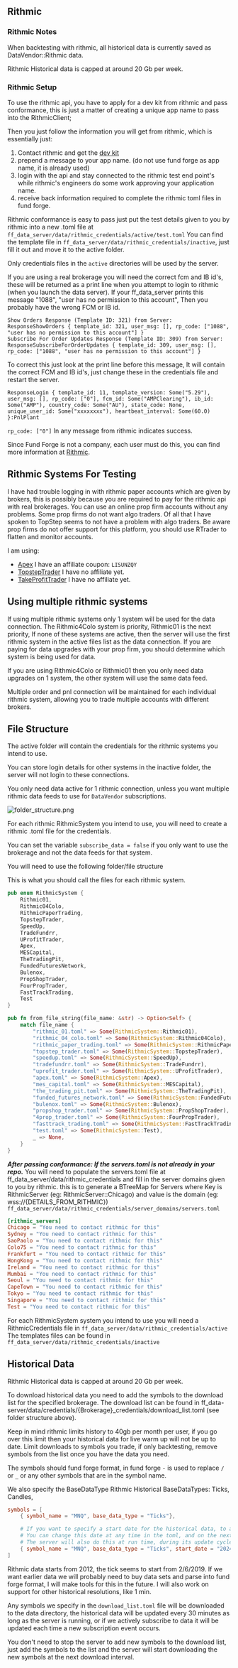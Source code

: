 ## Rithmic
### Rithmic Notes
When backtesting with rithmic, all historical data is currently saved as DataVendor::Rithmic data.

Rithmic Historical data is capped at around 20 Gb per week.

### Rithmic Setup
To use the rithmic api, you have to apply for a dev kit from rithmic and pass conformance, this is just a matter of creating a unique app name to pass into the RithmicClient;

Then you just follow the information you will get from rithmic, which is essentially just:
1. Contact rithmic and get the [dev kit](https://www.rithmic.com/apis)
1. prepend a message to your app name. (do not use fund forge as app name, it is already used)
2. login with the api and stay connected to the rithmic test end point's while rithmic's engineers do some work approving your application name.
3. receive back information required to complete the rithmic toml files in fund forge.

Rithmic conformance is easy to pass just put the test details given to you by rithmic into a new .toml file at `ff_data_server/data/rithmic_credentials/active/test.toml`
You can find the template file in `ff_data_server/data/rithmic_credentials/inactive`, just fill it out and move it to the active folder.

Only credentials files in the `active` directories will be used by the server.

If you are using a real brokerage you will need the correct fcm and IB id's, these will be returned as a print line when you attempt to login to rithmic (when you launch the data server).
If your ff_data_server prints this message "1088", "user has no permission to this account", Then you probably have the wrong FCM or IB id.
```
Show Orders Response (Template ID: 321) from Server: ResponseShowOrders { template_id: 321, user_msg: [], rp_code: ["1088", "user has no permission to this account"] }
Subscribe For Order Updates Response (Template ID: 309) from Server: ResponseSubscribeForOrderUpdates { template_id: 309, user_msg: [], rp_code: ["1088", "user has no permission to this account"] }
```

To correct this just look at the print line before this message, It will contain the correct FCM and IB id's, just change these in the credentials file and restart the server.
```
ResponseLogin { template_id: 11, template_version: Some("5.29"), user_msg: [], rp_code: ["0"], fcm_id: Some("AMPClearing"), ib_id: Some("AMP"), country_code: Some("AU"), state_code: None, unique_user_id: Some("xxxxxxxx"), heartbeat_interval: Some(60.0) }:PnlPlant
```

`rp_code: ["0"]` In any message from rithmic indicates success.

Since Fund Forge is not a company, each user must do this, you can find more information at [Rithmic](https://www.rithmic.com/apis).

## Rithmic Systems For Testing
I have had trouble logging in with rithmic paper accounts which are given by brokers, this is possibly because you are required to pay for the rithmic api with real brokerages.
You can use an online prop firm accounts without any problems.
Some prop firms do not want algo traders. 
Of all that I have spoken to TopStep seems to not have a problem with algo traders.
Be aware prop firms do not offer support for this platform, you should use RTrader to flatten and monitor accounts.

I am using:
- [Apex](https://apextraderfunding.com/member/aff/go/burnouttrader) I have an affiliate coupon: `LISUNZQY`
- [TopstepTrader](https://www.topsteptrader.com/) I have no affiliate yet.
- [TakeProfitTrader](https://takeprofittrader.com/) I have no affiliate yet.

## Using multiple rithmic systems
If using multiple rithmic systems only 1 system will be used for the data connection.
The Rithmic4Colo system is priority,
Rithmic01 is the next priority,
If none of these systems are active, then the server will use the first rithmic system in the active files list as the data connection.
If you are paying for data upgrades with your prop firm, you should determine which system is being used for data.

If you are using Rithmic4Colo or Rithmic01 then you only need data upgrades on 1 system, the other system will use the same data feed.

Multiple order and pnl connection will be maintained for each individual rithmic system, allowing you to trade multiple accounts with different brokers.

## File Structure
The active folder will contain the credentials for the rithmic systems you intend to use.

You can store login details for other systems in the inactive folder, the server will not login to these connections.

You only need data active for 1 rithmic connection, unless you want multiple rithmic data feeds to use for `DataVendor` subscriptions.

![folder_structure.png](misc/folder_structure.png)

For each rithmic RithmicSystem you intend to use, you will need to create a rithmic .toml file for the credentials.

You can set the variable `subscribe_data = false` if you only want to use the brokerage and not the data feeds for that system.

You will need to use the following folder/file structure

This is what you should call the files for each rithmic system.
```rust
pub enum RithmicSystem {
    Rithmic01,
    Rithmic04Colo,
    RithmicPaperTrading,
    TopstepTrader,
    SpeedUp,
    TradeFundrr,
    UProfitTrader,
    Apex,
    MESCapital,
    TheTradingPit,
    FundedFuturesNetwork,
    Bulenox,
    PropShopTrader,
    FourPropTrader,
    FastTrackTrading,
    Test
}

pub fn from_file_string(file_name: &str) -> Option<Self> {
    match file_name {
        "rithmic_01.toml" => Some(RithmicSystem::Rithmic01),
        "rithmic_04_colo.toml" => Some(RithmicSystem::Rithmic04Colo),
        "rithmic_paper_trading.toml" => Some(RithmicSystem::RithmicPaperTrading),
        "topstep_trader.toml" => Some(RithmicSystem::TopstepTrader),
        "speedup.toml" => Some(RithmicSystem::SpeedUp),
        "tradefundrr.toml" => Some(RithmicSystem::TradeFundrr),
        "uprofit_trader.toml" => Some(RithmicSystem::UProfitTrader),
        "apex.toml" => Some(RithmicSystem::Apex),
        "mes_capital.toml" => Some(RithmicSystem::MESCapital),
        "the_trading_pit.toml" => Some(RithmicSystem::TheTradingPit),
        "funded_futures_network.toml" => Some(RithmicSystem::FundedFuturesNetwork),
        "bulenox.toml" => Some(RithmicSystem::Bulenox),
        "propshop_trader.toml" => Some(RithmicSystem::PropShopTrader),
        "4prop_trader.toml" => Some(RithmicSystem::FourPropTrader),
        "fasttrack_trading.toml" => Some(RithmicSystem::FastTrackTrading),
        "test.toml" => Some(RithmicSystem::Test),
        _ => None,
    }
}
```

***After passing conformance: If the servers.toml is not already in your repo.***
You will need to populate the servers.toml file at ff_data_server/data/rithmic_credentials and fill in the server domains given to you by rithmic.
this is to generate a BTreeMap for Servers where Key is RithmicServer (eg: RithmicServer::Chicago) and value is the domain (eg: wss://{DETAILS_FROM_RITHMIC})
`ff_data_server/data/rithmic_credentials/server_domains/servers.toml`
```toml
[rithmic_servers]
Chicago = "You need to contact rithmic for this"
Sydney = "You need to contact rithmic for this"
SaoPaolo = "You need to contact rithmic for this"
Colo75 = "You need to contact rithmic for this"
Frankfurt = "You need to contact rithmic for this"
HongKong = "You need to contact rithmic for this"
Ireland = "You need to contact rithmic for this"
Mumbai = "You need to contact rithmic for this"
Seoul = "You need to contact rithmic for this"
CapeTown = "You need to contact rithmic for this"
Tokyo = "You need to contact rithmic for this"
Singapore = "You need to contact rithmic for this"
Test = "You need to contact rithmic for this"
```

For each RithmicSystem system you intend to use you will need a RithmicCredentials file in `ff_data_server/data/rithmic_credentials/active`
The templates files can be found in `ff_data_server/data/rithmic_credentials/inactive`

## Historical Data
Rithmic Historical data is capped at around 20 Gb per week.

To download historical data you need to add the symbols to the download list for the specified brokerage.
The download list can be found in ff_data-server/data/credentials/{Brokerage}_credentials/download_list.toml (see folder structure above).

Keep in mind rithmic limits history to 40gb per month per user, if you go over this limit then your historical data for live warm up will not be up to date.
Limit downloads to symbols you trade, if only backtesting, remove symbols from the list once you have the data you need.

The symbols should fund forge format, in fund forge `-` is used to replace `/` or `_` or any other symbols that are in the symbol name.

We also specify the BaseDataType
Rithmic Historical BaseDataTypes:
Ticks,
Candles,
```toml
symbols = [
    { symbol_name = "MNQ", base_data_type = "Ticks"},

    # If you want to specify a start date for the historical data, to avoid getting all the data, the server will only update from this date forwards.
    # You can change this date at any time in the toml, and on the next server launch the server will start downloading from the new date, up to the start of any existing data.
    # The server will also do this at run time, during its update cycle if you don't want to stop the server.
    { symbol_name = "MNQ", base_data_type = "Ticks", start_date = "2024-06-01"} 
]
```

Rithmic data starts from 2012, the tick seems to start from 2/6/2019.
If we want earlier data we will probably need to buy data sets and parse into fund forge format, I will make tools for this in the future.
I will also work on support for other historical resolutions, like 1 min.

Any symbols we specify in the `download_list.toml` file will be downloaded to the data directory, the historical data will be updated every 30 minutes as long as the server is running,
or if we actively subscribe to data it will be updated each time a new subscription event occurs.

You don't need to stop the server to add new symbols to the download list, just add the symbols to the list and the server will start downloading the new symbols at the next download interval.